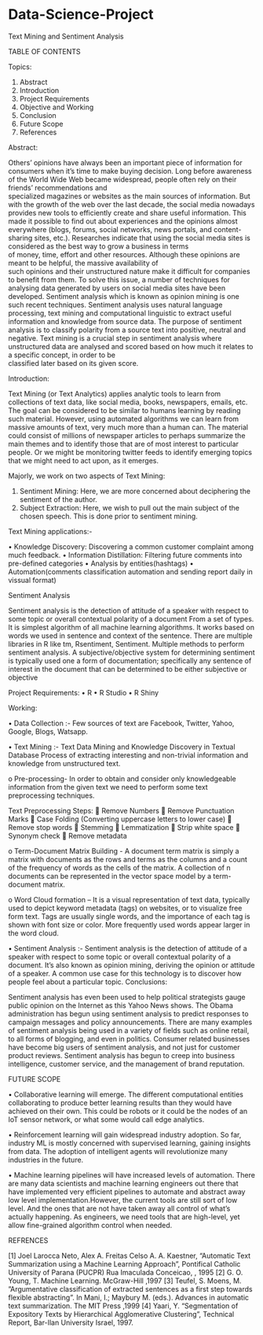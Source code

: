 # Data-Science-Project
Text Mining and Sentiment Analysis


TABLE OF CONTENTS

Topics: 									
1. Abstract 									
2. Introduction								
3. Project Requirements				
4. Objective and Working			
5. Conclusion								
6. Future Scope									
7. References								

Abstract:

Others’ opinions  have  always  been an  important  piece  of information  for  consumers  when  it’s  time  to  make  buying decision.
Long  before  awareness  of  the  World  Wide  Web became  widespread,  people  often  rely  on  their  friends’ recommendations  and  
specialized  magazines  or  websites  as the  main  sources  of  information.  But with the growth of the web over the last decade, 
the social media nowadays provides new tools to  efficiently  create  and  share  useful  information. This  made  it  possible  to 
find out about  experiences  and the  opinions  almost  everywhere  (blogs,  forums,  social networks,  news  portals,  and  content-
sharing  sites,  etc.). 
Researches  indicate  that  using  the  social  media  sites  is considered  as  the  best  way  to  grow  a  business  in  terms  
of money, time, effort and other resources.  Although  these  opinions  are  meant  to  be  helpful,  the massive  availability  of  
such  opinions  and  their  unstructured nature  make  it  difficult for companies  to  benefit  from them. To solve this issue, a 
number of techniques for  analysing data generated by users on social media sites have been developed. Sentiment analysis which is 
known as opinion  mining  is  one such  recent  techniques.  Sentiment analysis uses  natural language processing, text mining and 
computational linguistic to extract useful information and knowledge from source data. The purpose of sentiment analysis is to classify 
polarity from a source text into positive, neutral  and negative. Text mining is a  crucial  step  in  sentiment  analysis  where  
unstructured  data are  analysed  and  scored  based  on  how  much  it  relates  to  a specific  concept,  in  order  to  be  
classified  later  based  on  its given score. 

Introduction:

Text Mining (or Text Analytics) applies analytic tools to learn from collections of text data, like social media, books, newspapers,
emails, etc. The goal can be considered to be similar to humans learning by reading such material. However, using automated algorithms
we can learn from massive amounts of text, very much more than a human can. The material could consist of millions of newspaper articles
to perhaps summarize the main themes and to identify those that are of most interest to particular people. Or we might be monitoring 
twitter feeds to identify emerging topics that we might need to act upon, as it emerges.

                   
      		 
Majorly, we work on two aspects of Text Mining:

1.	Sentiment Mining: Here, we are more concerned about deciphering the sentiment of the author.
2.	Subject Extraction: Here, we wish to pull out the main subject of the chosen speech. This is done prior to sentiment mining.

Text Mining applications:-

•	Knowledge Discovery: Discovering a common customer complaint among much feedback.
•	Information Distillation: Filtering future comments into pre-defined categories
•	Analysis by entities(hashtags)
•	Automation(comments classification automation and sending report daily in vissual format)

Sentiment Analysis

Sentiment analysis is the detection of attitude of a speaker with respect to some topic or overall contextual polarity of a document 
From a set of types. It is simplest algorithm of all machine learning algorithms. It works based on words we used in sentence and 
context of the sentence. There are multiple libraries in R like tm, Rsentiment, Sentiment. Multiple methods to perform sentiment 
analysis. A subjective/objective system for determining sentiment is typically used one a form of documentation; specifically any 
sentence of interest in the document that can be determined to be either subjective or objective

Project Requirements: 
•	R 
•	R Studio
•	R Shiny

Working: 

•	Data Collection :- Few sources of text are Facebook, Twitter, Yahoo, Google, Blogs, Watsapp.

•	Text Mining :- Text Data Mining and Knowledge Discovery in Textual Database Process of extracting interesting and non-trivial 
                 information and knowledge from unstructured text.

o	Pre-processing- In order to obtain and consider only knowledgeable information from the given text we need to perform some text 
                   preprocessing techniques. 
                   
Text Preprocessing Steps:
	Remove Numbers
	Remove Punctuation Marks
	Case Folding (Converting uppercase letters to lower case)
	Remove stop words
	Stemming
	Lemmatization
	Strip white space
	Synonym check
	Remove metadata

o	Term-Document Matrix Building - A document term matrix is simply a matrix with documents as the rows and terms as the columns and 
                                  a count of the frequency of words as the cells of the matrix.  A collection of n documents can be 
                                  represented in the vector space model by a term-document matrix.

o	Word Cloud formation – It is a visual representation of text data, typically used to depict keyword metadata (tags) on websites, 
                         or to visualize free form text. Tags are usually single words, and the importance of each tag is shown with 
                         font size or color. More frequently used words appear larger in the word cloud.
                         
•	Sentiment Analysis :- Sentiment analysis is the detection of attitude of a speaker with respect to some topic or overall 
                        contextual polarity of a document. It’s also known as opinion mining, deriving the opinion or attitude of a 
                        speaker. A common use case for this technology is to discover how people feel about a particular topic.
Conclusions:

Sentiment analysis has even been used to help political strategists gauge public opinion on the Internet as this Yahoo News shows. 
The Obama administration has begun using sentiment analysis to predict responses to campaign messages and policy announcements. 
There are many examples of sentiment analysis being used in a variety of fields such as online retail, to all forms of blogging, and
even in politics. Consumer related businesses have become big users of sentiment analysis, and not just for customer product reviews. Sentiment analysis has begun to creep into business intelligence, customer service, and the management of brand reputation. 

FUTURE SCOPE

•	Collaborative learning will emerge.
The different computational entities collaborating to produce better learning results than they would have achieved on their own. 
This could be robots or it could be the nodes of an IoT sensor network, or what some would call edge analytics.

•	Reinforcement learning will gain widespread industry adoption.
So far, industry ML is mostly concerned with supervised learning, gaining insights from data. The adoption of intelligent agents will 
revolutionize many industries in the future.

•	Machine learning pipelines will have increased levels of automation.
There are many data scientists and machine learning engineers out there that have implemented very efficient pipelines to automate and abstract away low level implementation.However, the current tools are still sort of low level. And the ones that are not have taken away all control of what’s actually happening. As engineers, we need tools that are high-level, yet allow fine-grained algorithm control when needed.

REFRENCES

[1] Joel Larocca Neto, Alex A. Freitas Celso A. A. Kaestner, “Automatic Text Summarization using a Machine Learning Approach”, Pontifical Catholic University of Parana (PUCPR) Rua Imaculada Conceicao, , 1995
[2] G. O. Young, T. Machine Learning. McGraw-Hill ,1997
[3] Teufel, S.  Moens, M. ”Argumentative classification of extracted sentences as a first step towards flexible abstracting”. In Mani, I.; Maybury  M. (eds.). Advances in automatic text summarization. The MIT Press ,1999 
[4] Yaari, Y. “Segmentation of Expository Texts by Hierarchical Agglomerative Clustering”, Technical Report, Bar-Ilan University  Israel, 1997.
